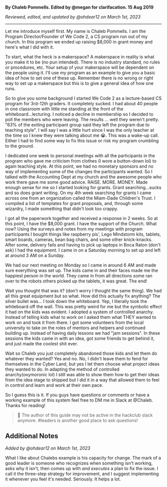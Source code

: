 __By Chaleb Pommells. Edited by @megan for clarifacation. 15 Aug 2019__

_Reviewed, edited, and updated by @ohdear12 on March 1st, 2023_

---

Let me introduce myself first. My name is Chaleb Pommells. I am the Program Director/Founder of We Code 2, a CS program run out of my church. In this program we ended up raising $8,000 in grant money and here's what I did with it.

To start, what the heck is a makerspace? A makerspace in reality is what you make it to be (no pun intended). There is no industry standard, no rules or procedures, etc. Your setup of your makerspace will be dependent on the people using it. I'll use my program as an example to give you a basic idea of how to set one of these up. Remember there is no wrong or right way to set up a makerspace but this is to give a general idea of how one runs.

So to give you some background I started We Code 2 as a lecture-based CS program for 3rd-12th graders. It completely sucked. I had about 40 people in one classroom with little me standing at the front of the whiteboard...lecturing. I noticed a decline in membership so I decided to poll the members who were leaving. The results ... well they weren't pretty. "63% of the exiting participant group said they left the program due to teaching style". I will say I was a little hurt since I was the only teacher at the time so I knew they were talking about me 😭. This was a wake-up call. Either I had to find some way to fix this issue or risk my program crumbling to the ground.

I dedicated one week to personal meetings with all the participants in the program who gave me criticism from clothes (I wore a button-down lol) to again teaching style. At this point, we had no monetary sponsors and no way of implementing some of the changes the participants wanted. So I talked with the Accounting Dept at my church and the awesome people who work there gave me some good advice. RAISE. MORE. MONEY. Made enough sense for me so I started looking for grants. Grant searching...sucks and so does grant writing. On my 4th week searching for grants I came across one from an organization called the Miam-Dade Children's Trust. I compiled a list of templates for grant proposals, and, through some wizardry, I made something that didn't look too crappy.

I got all the paperwork together and received a response in 2 weeks. So at this point, I have the $8,000 grant. I have the support of the Church. What now? Using the surveys and notes from my meetings with program participants I bought things like raspberry pis', Lego Mindstorm kits, tablets, smart boards, cameras, bean bag chairs, and some other knick-knacks. After some, delivery fails and having to pick up laptops in Boca Raton (don't ask) I had the equipment. I came in on a Saturday morning to set up and left at around 3 AM on a Sunday.

We had our next meeting on Monday so I came in around 6 AM and made sure everything was set up. The kids came in and their faces made me the happiest person in the world. They came in from all directions some ran over to the robots others picked up the tablets, it was great. The end!

Wait you thought that was it? (don't worry I thought the same thing). We had all this great equipment but so what. How did this actually fix anything? The silver bullet was... I took down the whiteboard. Yep, I literally took the whiteboard off the wall. This was pretty weird for me but the symbolic effect it had on the kids was evident. I adopted a system of controlled anarchy. Instead of telling kids what to work on I asked them what THEY wanted to work on and took it from there. I got some volunteers from the local university to take on the roles of mentors and helpers and continued building up. Instead of having daily lessons we had "jam sessions". In these sessions the kids came in with an idea, got some friends to get behind it, and just made the coolest shit ever.

Wait so Chaleb you just completely abandoned those kids and let them do whatever they wanted? Yes and no. No, I didn't leave them to fend for themselves in the Cyber Land, but yes I let them choose what project ideas they wanted to do. In adapting the method of controlled anarchy(oxymoronic lol) I still was able to show them how to get their ideas from the idea stage to shipped but I did it in a way that allowed them to feel in control and learn and work at their own pace.

So I guess this is it. If you guys have questions or comments or have a working example of this system feel free to DM me in Slack at @Chaleb. Thanks for reading!

> 📵 The author of this guide may not be active in the hackclub slack anymore. #leaders is another good place to ask questions!

## Additional Notes

_Added by @ohdear12 on March 1st, 2023_

What I like about Chalebs example is his capacity for change. The mark of a good leader is someone who recognizes when something isn't working, asks why it isn't, then comes up with _and executes_ a plan to fix the issue. I call it the three-step strategy for improvement, and I suggest implementing it whenever you feel it's needed. Seriously. It helps a lot.
